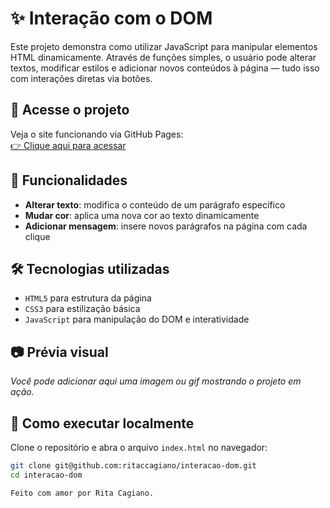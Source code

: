 # ✨ Interação com o DOM

Este projeto demonstra como utilizar JavaScript para manipular elementos HTML dinamicamente. Através de funções simples, o usuário pode alterar textos, modificar estilos e adicionar novos conteúdos à página — tudo isso com interações diretas via botões.

## 🔗 Acesse o projeto

Veja o site funcionando via GitHub Pages:  
[👉 Clique aqui para acessar](https://ritaccagiano.github.io/interacao-dom)

## 🧪 Funcionalidades

- **Alterar texto**: modifica o conteúdo de um parágrafo específico
- **Mudar cor**: aplica uma nova cor ao texto dinamicamente
- **Adicionar mensagem**: insere novos parágrafos na página com cada clique

## 🛠 Tecnologias utilizadas

- `HTML5` para estrutura da página  
- `CSS3` para estilização básica  
- `JavaScript` para manipulação do DOM e interatividade

## 📷 Prévia visual

*Você pode adicionar aqui uma imagem ou gif mostrando o projeto em ação.*

## 🚀 Como executar localmente

Clone o repositório e abra o arquivo `index.html` no navegador:

```bash
git clone git@github.com:ritaccagiano/interacao-dom.git
cd interacao-dom

Feito com amor por Rita Cagiano.
